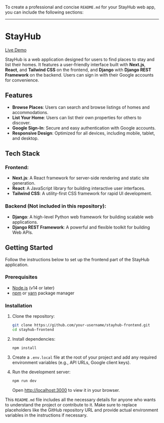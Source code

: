 To create a professional and concise `README.md` for your StayHub web app, you can include the following sections:

---

# StayHub

[Live Demo](https://stayhub-abdullahis-projects-e4c012a2.vercel.app/)

StayHub is a web application designed for users to find places to stay and list their homes. It features a user-friendly interface built with **Next.js**, **React**, and **Tailwind CSS** on the frontend, and **Django** with **Django REST Framework** on the backend. Users can sign in with their Google accounts for convenience.

## Features

- **Browse Places**: Users can search and browse listings of homes and accommodations.
- **List Your Home**: Users can list their own properties for others to discover.
- **Google Sign-In**: Secure and easy authentication with Google accounts.
- **Responsive Design**: Optimized for all devices, including mobile, tablet, and desktop.

## Tech Stack

### Frontend:
- **Next.js**: A React framework for server-side rendering and static site generation.
- **React**: A JavaScript library for building interactive user interfaces.
- **Tailwind CSS**: A utility-first CSS framework for rapid UI development.

### Backend (Not included in this repository):
- **Django**: A high-level Python web framework for building scalable web applications.
- **Django REST Framework**: A powerful and flexible toolkit for building Web APIs.

## Getting Started

Follow the instructions below to set up the frontend part of the StayHub application.

### Prerequisites

- [Node.js](https://nodejs.org/) (v14 or later)
- [npm](https://www.npmjs.com/) or [yarn](https://yarnpkg.com/) package manager

### Installation

1. Clone the repository:
   ```bash
   git clone https://github.com/your-username/stayhub-frontend.git
   cd stayhub-frontend
   ```

2. Install dependencies:
   ```bash
   npm install
   ```

3. Create a `.env.local` file at the root of your project and add any required environment variables (e.g., API URLs, Google client keys).

4. Run the development server:
   ```bash
   npm run dev
   ```

   Open [http://localhost:3000](http://localhost:3000) to view it in your browser.






This `README.md` file includes all the necessary details for anyone who wants to understand the project or contribute to it. Make sure to replace placeholders like the GitHub repository URL and provide actual environment variables in the instructions if necessary.

